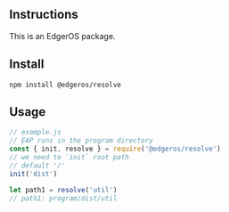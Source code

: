 Instructions
---

This is an EdgerOS package.

## Install
```shell
npm install @edgeros/resolve
```

## Usage

```js
// example.js
// EAP runs in the program directory
const { init, resolve } = require('@edgeros/resolve')
// we need to `init` root path
// default '/'
init('dist')

let path1 = resolve('util')
// path1: program/dist/util

```